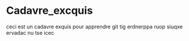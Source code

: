 # Cadavre_excquis
ceci est un cadavre exquis pour apprendre git
tig erdnerppa ruop siuqxe ervadac nu tse icec